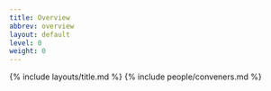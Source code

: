 ```yaml
---
title: Overview
abbrev: overview
layout: default
level: 0
weight: 0
---
```


{% include layouts/title.md %}
{% include people/conveners.md %}
